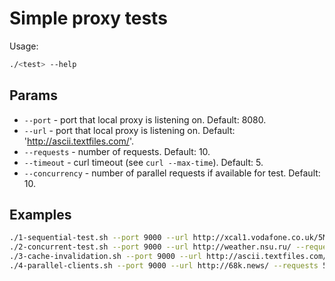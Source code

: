 # Simple proxy tests

Usage:

```bash
./<test> --help
```

## Params

- `--port` - port that local proxy is listening on. Default: 8080.
- `--url` - port that local proxy is listening on. Default: 'http://ascii.textfiles.com/'.
- `--requests` - number of requests. Default: 10.
- `--timeout` - curl timeout (see `curl --max-time`). Default: 5.
- `--concurrency` - number of parallel requests if available for test. Default: 10.

## Examples

```bash
./1-sequential-test.sh --port 9000 --url http://xcal1.vodafone.co.uk/5MB.zip --requests 10 --timeout 60
./2-concurrent-test.sh --port 9000 --url http://weather.nsu.ru/ --requests 50 --timeout 10 --concurrency 20
./3-cache-invalidation.sh --port 9000 --url http://ascii.textfiles.com/ --requests 10 --timeout 10
./4-parallel-clients.sh --port 9000 --url http://68k.news/ --requests 500 --timeout 10
```
